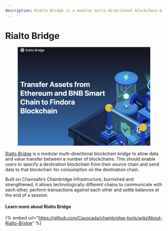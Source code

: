 ```yaml
---
description: Rialto Bridge is a modular multi-directional blockchain bridge
---
```


# Rialto Bridge

<figure><img src="../../.gitbook/assets/image.png" alt=""><figcaption></figcaption></figure>

[Rialto Bridge](https://rialtobridge.io/) is a modular multi-directional blockchain bridge to allow data and value transfer between a number of blockchains. This should enable users to specify a destination blockchain from their source chain and send data to that blockchain for consumption on the destination chain.

Built on Chainsafe’s Chainbridge infrastructure, burnished and strengthened, it allows technologically different chains to communicate with each other, perform transactions against each other and settle balances at the end of a session.

#### Learn more about Rialto Bridge

{% embed url="https://github.com/Cavocada/chainbridge-tools/wiki/About-Rialto-Bridge" %}
